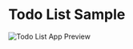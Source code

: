 # Todo List Sample

![Todo List App Preview](https://user-images.githubusercontent.com/26966368/111073856-80557100-84f1-11eb-91af-436698f9aed8.png)
